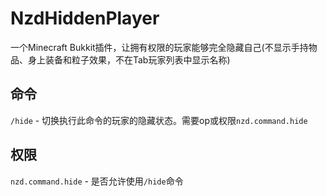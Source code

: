 # NzdHiddenPlayer

一个Minecraft Bukkit插件，让拥有权限的玩家能够完全隐藏自己(不显示手持物品、身上装备和粒子效果，不在Tab玩家列表中显示名称)

## 命令

`/hide` - 切换执行此命令的玩家的隐藏状态。需要op或权限`nzd.command.hide`

## 权限

`nzd.command.hide` - 是否允许使用`/hide`命令